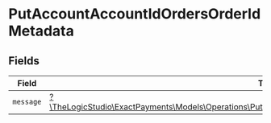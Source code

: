 # PutAccountAccountIdOrdersOrderIdMetadata


## Fields

| Field                                                                                                                                                                                      | Type                                                                                                                                                                                       | Required                                                                                                                                                                                   | Description                                                                                                                                                                                |
| ------------------------------------------------------------------------------------------------------------------------------------------------------------------------------------------ | ------------------------------------------------------------------------------------------------------------------------------------------------------------------------------------------ | ------------------------------------------------------------------------------------------------------------------------------------------------------------------------------------------ | ------------------------------------------------------------------------------------------------------------------------------------------------------------------------------------------ |
| `message`                                                                                                                                                                                  | [?\TheLogicStudio\ExactPayments\Models\Operations\PutAccountAccountIdOrdersOrderIdOrdersResponseMessage](../../models/operations/PutAccountAccountIdOrdersOrderIdOrdersResponseMessage.md) | :heavy_minus_sign:                                                                                                                                                                         | N/A                                                                                                                                                                                        |